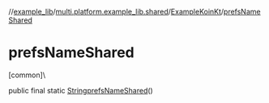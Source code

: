 //[example_lib](../../../index.md)/[multi.platform.example_lib.shared](../index.md)/[ExampleKoinKt](index.md)/[prefsNameShared](prefs-name-shared.md)

# prefsNameShared

[common]\

public final static [String](https://developer.android.com/reference/kotlin/java/lang/String.html)[prefsNameShared](prefs-name-shared.md)()

